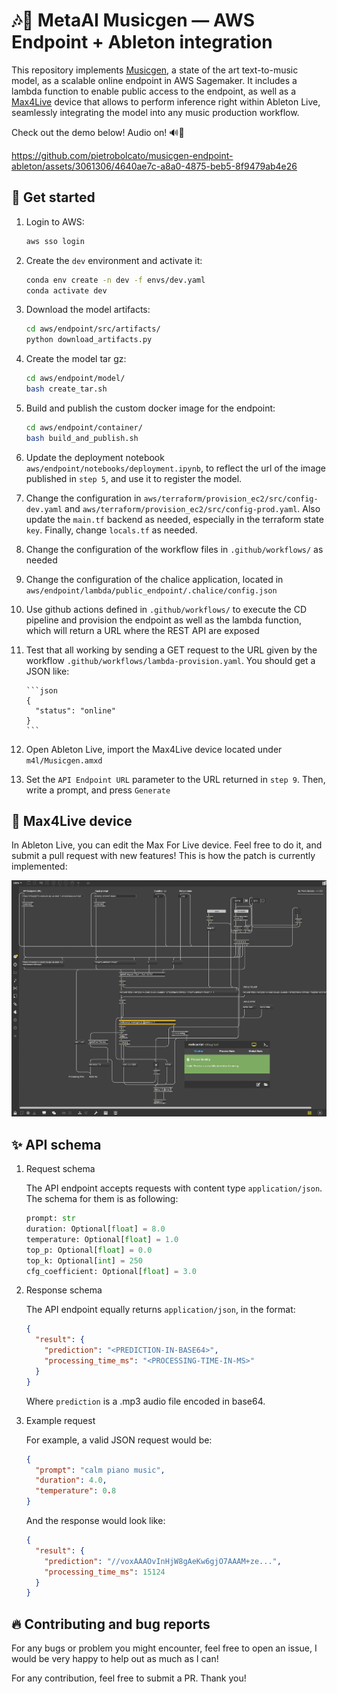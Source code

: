 # 🎶🌈 MetaAI Musicgen — AWS Endpoint + Ableton integration

This repository implements [Musicgen](https://github.com/facebookresearch/audiocraft),
a state of the art text-to-music model, as a scalable online endpoint in AWS Sagemaker.
It includes a lambda function to enable public access to the endpoint, as well as a
[Max4Live](https://www.ableton.com/en/live/max-for-live/) device that allows to
perform inference right within Ableton Live, seamlessly integrating the model into
any music production workflow.

Check out the demo below! Audio on! 🔊🔽

https://github.com/pietrobolcato/musicgen-endpoint-ableton/assets/3061306/4640ae7c-a8a0-4875-beb5-8f9479ab4e26

## 🚀 Get started

1.  Login to AWS:

    ```bash
    aws sso login
    ```

2.  Create the `dev` environment and activate it:

    ```bash
    conda env create -n dev -f envs/dev.yaml
    conda activate dev
    ```

3.  Download the model artifacts:

    ```bash
    cd aws/endpoint/src/artifacts/
    python download_artifacts.py
    ```

4.  Create the model tar gz:

    ```bash
    cd aws/endpoint/model/
    bash create_tar.sh
    ```

5.  Build and publish the custom docker image for the endpoint:

    ```bash
    cd aws/endpoint/container/
    bash build_and_publish.sh
    ```

6.  Update the deployment notebook `aws/endpoint/notebooks/deployment.ipynb`, to reflect
    the url of the image published in `step 5`, and use it to register the model.

7.  Change the configuration in `aws/terraform/provision_ec2/src/config-dev.yaml` and
    `aws/terraform/provision_ec2/src/config-prod.yaml`. Also update the `main.tf`
    backend as needed, especially in the terraform state `key`. Finally, change
    `locals.tf` as needed.

8.  Change the configuration of the workflow files in `.github/workflows/` as needed

9.  Change the configuration of the chalice application, located in
    `aws/endpoint/lambda/public_endpoint/.chalice/config.json`

10. Use github actions defined in `.github/workflows/` to execute the CD pipeline and
    provision the endpoint as well as the lambda function, which will return a URL where
    the REST API are exposed

11. Test that all working by sending a GET request to the URL given by the workflow
    `.github/workflows/lambda-provision.yaml`. You should get a JSON like:

        ```json
        {
          "status": "online"
        }
        ```

12. Open Ableton Live, import the Max4Live device located under `m4l/Musicgen.amxd`

13. Set the `API Endpoint URL` parameter to the URL returned in `step 9`. Then, write a
    prompt, and press `Generate`

## 🔧 Max4Live device

In Ableton Live, you can edit the Max For Live device. Feel free to do it, and submit
a pull request with new features! This is how the patch is currently implemented:

![max4live patch](docs/media/m4l_patch.png)

## ✨ API schema

1. Request schema

   The API endpoint accepts requests with content type `application/json`. The schema
   for them is as following:

   ```python
   prompt: str
   duration: Optional[float] = 8.0
   temperature: Optional[float] = 1.0
   top_p: Optional[float] = 0.0
   top_k: Optional[int] = 250
   cfg_coefficient: Optional[float] = 3.0
   ```

2. Response schema

   The API endpoint equally returns `application/json`, in the format:

   ```json
   {
     "result": {
       "prediction": "<PREDICTION-IN-BASE64>",
       "processing_time_ms": "<PROCESSING-TIME-IN-MS>"
     }
   }
   ```

   Where `prediction` is a .mp3 audio file encoded in base64.

3. Example request

   For example, a valid JSON request would be:

   ```json
   {
     "prompt": "calm piano music",
     "duration": 4.0,
     "temperature": 0.8
   }
   ```

   And the response would look like:

   ```json
   {
     "result": {
       "prediction": "//voxAAAOvInHjW8gAeKw6gjO7AAAM+ze...",
       "processing_time_ms": 15124
     }
   }
   ```

## 🔥 Contributing and bug reports

For any bugs or problem you might encounter, feel free to open an issue, I would be very
happy to help out as much as I can!

For any contribution, feel free to submit a PR. Thank you!
